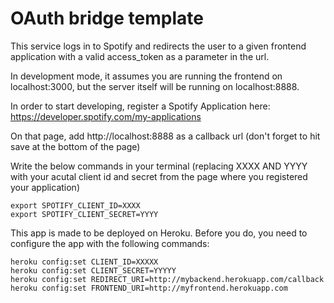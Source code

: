 # OAuth bridge template

This service logs in to Spotify and redirects the user to a given frontend application with a valid access_token as a parameter in the url.

In development mode, it assumes you are running the frontend on localhost:3000, but the server itself will be running on localhost:8888.

In order to start developing, register a Spotify Application here:
https://developer.spotify.com/my-applications

On that page, add http://localhost:8888 as a callback url (don't forget to hit save at the bottom of the page)

Write the below commands in your terminal (replacing XXXX AND YYYY with your acutal client id and secret from the page where you registered your application)

```
export SPOTIFY_CLIENT_ID=XXXX
export SPOTIFY_CLIENT_SECRET=YYYY
```


This app is made to be deployed on Heroku. Before you do, you need to configure the app with the following commands:

```
heroku config:set CLIENT_ID=XXXXX
heroku config:set CLIENT_SECRET=YYYYY
heroku config:set REDIRECT_URI=http://mybackend.herokuapp.com/callback
heroku config:set FRONTEND_URI=http://myfrontend.herokuapp.com
```
